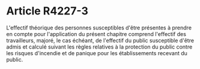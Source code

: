 # Article R4227-3

  
L'effectif théorique des personnes susceptibles d'être présentes à prendre en compte pour l'application du présent chapitre comprend l'effectif des travailleurs, majoré, le cas échéant, de l'effectif du public susceptible d'être admis et calculé suivant les règles relatives à la protection du public contre les risques d'incendie et de panique pour les établissements recevant du public.
